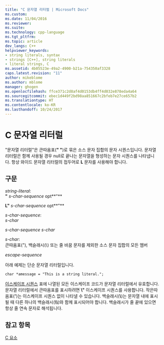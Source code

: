 ```yaml
---
title: "C 문자열 리터럴 | Microsoft Docs"
ms.custom: 
ms.date: 11/04/2016
ms.reviewer: 
ms.suite: 
ms.technology: cpp-language
ms.tgt_pltfrm: 
ms.topic: article
dev_langs: C++
helpviewer_keywords:
- string literals, syntax
- strings [C++], string literals
- literal strings, C
ms.assetid: 4b05523e-49a2-4900-b21a-754350af3328
caps.latest.revision: "11"
author: mikeblome
ms.author: mblome
manager: ghogen
ms.openlocfilehash: ffce371c2d8af4d0153db4ff4d032e878eda4a64
ms.sourcegitcommit: ebec1d449f2bd98aa851667c2bfeb7e27ce657b2
ms.translationtype: HT
ms.contentlocale: ko-KR
ms.lasthandoff: 10/24/2017
---
```

# <a name="c-string-literals"></a>C 문자열 리터럴
"문자열 리터럴"은 큰따옴표(**" "**)로 묶은 소스 문자 집합의 문자 시퀀스입니다. 문자열 리터럴은 함께 사용될 경우 null로 끝나는 문자열을 형성하는 문자 시퀀스를 나타냅니다. 항상 와이드 문자열 리터럴의 접두어로 **L** 문자를 사용해야 합니다.  
  
## <a name="syntax"></a>구문  
 *string-literal*:  
 **"** *s-char-sequence* opt**"**  
  
 **L"** *s-char-sequence* opt**"**  
  
 *s-char-sequence*:  
 *s-char*  
  
 *s-char-sequence s-char*  
  
 *s-char*:  
 큰따옴표("), 백슬래시(\\) 또는 줄 바꿈 문자를 제외한 소스 문자 집합의 모든 멤버  
  
 *escape-sequence*  
  
 아래 예제는 단순 문자열 리터럴입니다.  
  
```  
char *amessage = "This is a string literal.";  
```  
  
 [이스케이프 시퀀스](../c-language/escape-sequences.md) 표에 나열된 모든 이스케이프 코드가 문자열 리터럴에서 유효합니다. 문자열 리터럴에서 큰따옴표를 표시하려면 **\\"** 이스케이프 시퀀스를 사용합니다. 작은따옴표(**'**)는 이스케이프 시퀀스 없이 나타낼 수 있습니다. 백슬래시(**\\**)는 문자열 내에 표시될 때 다른 하나의 백슬래시(**\\\\**)와 함께 표시되어야 합니다. 백슬래시가 줄 끝에 있으면 항상 줄 연속 문자로 해석됩니다.  
  
## <a name="see-also"></a>참고 항목  
 [C 요소](../c-language/elements-of-c.md)